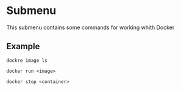 # Submenu

This submenu contains some commands for working whith Docker

## Example

`dockre image ls`

`docker run <image>`

`docker stop <container>`
